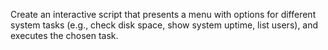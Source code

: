 Create an interactive script that presents a menu with options for different system tasks (e.g., check disk space, show system uptime, list users), and executes the chosen task.
